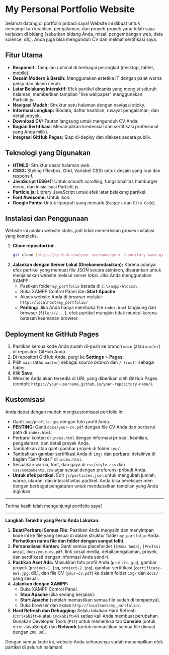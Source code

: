 # My Personal Portfolio Website

Selamat datang di portfolio pribadi saya! Website ini dibuat untuk menampilkan keahlian, pengalaman, dan proyek-proyek yang telah saya kerjakan di bidang [sebutkan bidang Anda, misal: pengembangan web, data science, dll.]. Anda juga bisa mengunduh CV dan melihat sertifikasi saya.

## Fitur Utama

* **Responsif:** Tampilan optimal di berbagai perangkat (desktop, tablet, mobile).
* **Desain Modern & Bersih:** Menggunakan estetika IT dengan palet warna gelap dan aksen cerah.
* **Latar Belakang Interaktif:** Efek partikel dinamis yang mengisi seluruh halaman, memberikan tampilan "live wallpaper" menggunakan Particle.js.
* **Navigasi Mudah:** Struktur satu halaman dengan navigasi sticky.
* **Informasi Lengkap:** Biodata, daftar keahlian, riwayat pengalaman, dan detail proyek.
* **Download CV:** Tautan langsung untuk mengunduh CV Anda.
* **Bagian Sertifikasi:** Menampilkan kredensial dan sertifikasi profesional yang Anda miliki.
* **Integrasi GitHub Pages:** Siap di-deploy dan diakses secara publik.

## Teknologi yang Digunakan

* **HTML5:** Struktur dasar halaman web.
* **CSS3:** Styling (Flexbox, Grid, Variabel CSS) untuk desain yang rapi dan responsif.
* **JavaScript (ES6+):** Untuk *smooth scrolling*, fungsionalitas hamburger menu, dan inisialisasi Particle.js.
* **Particle.js:** Library JavaScript untuk efek latar belakang partikel.
* **Font Awesome:** Untuk ikon.
* **Google Fonts:** Untuk tipografi yang menarik (`Poppins` dan `Fira Code`).

## Instalasi dan Penggunaan

Website ini adalah website statis, jadi tidak memerlukan proses instalasi yang kompleks.

1.  **Clone repositori ini:**
    ```bash
    git clone [https://github.com/your-username/your-repository-name.git](https://github.com/your-username/your-repository-name.git)
    ```
2.  **Jalankan dengan Server Lokal (Direkomendasikan):**
    Karena adanya efek partikel yang memuat file JSON secara asinkron, disarankan untuk menjalankan website melalui server lokal. Jika Anda menggunakan XAMPP:
    * Pastikan folder `my_portfolio` berada di `C:\xampp\htdocs\`.
    * Buka XAMPP Control Panel dan **Start Apache**.
    * Akses website Anda di browser melalui: `http://localhost/my_portfolio/`
    * **Penting:** Jika Anda hanya membuka file `index.html` langsung dari browser (`file:///...`), efek partikel mungkin tidak muncul karena batasan keamanan browser.

## Deployment ke GitHub Pages

1.  Pastikan semua kode Anda sudah di-push ke branch `main` (atau `master`) di repositori GitHub Anda.
2.  Di repositori GitHub Anda, pergi ke **Settings** > **Pages**.
3.  Pilih `main` (atau `master`) sebagai *source branch* dan `/ (root)` sebagai folder.
4.  Klik **Save**.
5.  Website Anda akan tersedia di URL yang diberikan oleh GitHub Pages (contoh: `https://your-username.github.io/your-repository-name/`).

## Kustomisasi

Anda dapat dengan mudah mengkustomisasi portfolio ini:

* Ganti `img/profile.jpg` dengan foto profil Anda.
* **PENTING:** Ganti `docs/your-cv.pdf` dengan file CV Anda dan perbarui path di `index.html`.
* Perbarui konten di `index.html` dengan informasi pribadi, keahlian, pengalaman, dan detail proyek Anda.
* Tambahkan atau ganti gambar proyek di folder `img/`.
* Tambahkan gambar sertifikasi Anda di `img/` dan perbarui detailnya di bagian "Sertifikasi" di `index.html`.
* Sesuaikan warna, font, dan gaya di `css/style.css` dan `css/components.css` agar sesuai dengan preferensi pribadi Anda.
* **Untuk efek partikel:** Edit `js/particles.json` untuk mengubah jumlah, warna, ukuran, dan interaktivitas partikel. Anda bisa bereksperimen dengan berbagai pengaturan untuk mendapatkan tampilan yang Anda inginkan.

---

Terima kasih telah mengunjungi portfolio saya!

---

**Langkah Terakhir yang Perlu Anda Lakukan:**

1.  **Buat/Perbarui Semua File:** Pastikan Anda menyalin dan menyimpan kode ini ke file yang sesuai di dalam struktur folder `my-portfolio` Anda. **Perhatikan nama file dan folder dengan sangat teliti.**
2.  **Personalisasi Konten:** Ganti semua placeholder (`[Nama Anda]`, `[Profesi Anda]`, `docs/your-cv.pdf`, link sosial media, detail pengalaman, proyek, dan sertifikasi) dengan informasi Anda sendiri.
3.  **Pastikan Aset Ada:** Masukkan foto profil Anda (`profile.jpg`), gambar proyek (`project-1.jpg`, `project-2.jpg`), gambar sertifikasi (`certificate-aws.jpg`, dll.), dan file CV (`your-cv.pdf`) ke dalam folder `img/` dan `docs/` yang sesuai.
4.  **Jalankan dengan XAMPP:**
    * Buka XAMPP Control Panel.
    * **Stop Apache** (jika sedang berjalan).
    * **Start Apache** (setelah memastikan semua file sudah di tempatnya).
    * Buka browser dan akses `http://localhost/my_portfolio/`.
5.  **Hard Refresh dan Debugging:** Selalu lakukan Hard Refresh (`Ctrl+Shift+R` atau `Cmd+Shift+R`) setiap kali Anda membuat perubahan. Gunakan Developer Tools (`F12`) untuk memeriksa tab **Console** (untuk error JavaScript) dan **Network** (untuk memastikan semua file dimuat dengan `200 OK`).

Dengan semua kode ini, website Anda seharusnya sudah menampilkan efek partikel di seluruh halaman!